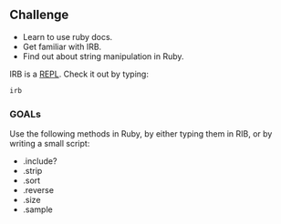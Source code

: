 ## Challenge
- Learn to use ruby docs.
- Get familiar with IRB.
- Find out about string manipulation in Ruby.

IRB is a [REPL](http://en.wikipedia.org/wiki/Read%E2%80%93eval%E2%80%93print_loop). Check it out by typing:

```bash
irb
```

### GOALs
Use the following methods in Ruby, by either typing them in RIB, or by writing a small script:
- .include?
- .strip
- .sort
- .reverse
- .size
- .sample

